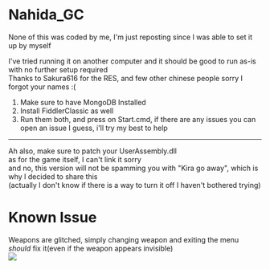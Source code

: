 # Nahida_GC
 
None of this was coded by me, I'm just reposting since I was able to set it up by myself  
  
I've tried running it on another computer and it should be good to run as-is with no further setup required      
Thanks to Sakura616 for the RES, and few other chinese people sorry I forgot your names :( 
  
1. Make sure to have MongoDB Installed  
2. Install FiddlerClassic as well  
3. Run them both, and press on Start.cmd, if there are any issues you can open an issue I guess, i'll try my best to help  
-----------------------------  
Ah also, make sure to patch your UserAssembly.dll  
as for the game itself, I can't link it sorry  
and no, this version will not be spamming you with "Kira go away", which is why I decided to share this  
(actually I don't know if there is a way to turn it off I haven't bothered trying)  
  
# Known Issue  
Weapons are glitched, simply changing weapon and exiting the menu *should* fix it(even if the weapon appears invisible)    
![](https://cdn.discordapp.com/attachments/1027063731789770842/1029839860309168209/unknown.png)
